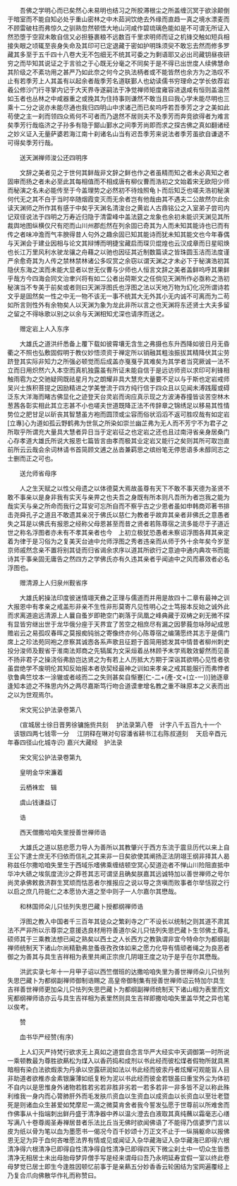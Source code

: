 <!-- { "loadSidebar": true } -->
　　吾佛之学明心而已矣然心未易明也结习之所胶滞根尘之所盖缠沉冥于欲涂颠倒于暗室而不能自知必处乎重山密林之中木茹涧饮绝去外缘而直趋一真之境水漂麦而不顾雷破柱而弗惊久之驯熟忽然顿悟大地山河咸作碧琉璃色能如是不可谓无所证入然恐堕于空寂未敢自信又必担簦裹粮不远数百千里求明师而证之机锋交触如短兵相接失眼之顷辄至丧身失命及其印可已定退藏于密如护明珠须臾不敢忘去然而修多罗藏其多至于五千四十八卷大无不包细无不统其可委之为剩语耶又必出司藏钥昼夜研穷之而毕知其说证之于言验之于心既无分毫之不同矣于是不得已出世度人续佛慧命其阶级之不紊功用之甚严乃如此奈之何今之执法柄者或不能皆然也余方为之浩叹不止有若季芳上人其盖有以起余者哉季芳名道联鄞人也幼读儒书穷理命之学长依荐岩羲公修沙门行寻掌内记于大天界寺遂嗣法于净觉禅师矩度雍容进退咸有恒则盖温然如玉者也丛林之中咸器重之或挽其为住持事则谦然不敢当且曰我心学未能尽明也三乘十二分之说亦未能尽通也我归四明山中求诸己而已矣呜呼若吾季芳之才之美如此苟使之主一刹而领四众焉何不可者而乃退然不居则夫不及季芳而奔竞欲得者为难言矣季芳行哉临济之子孙多有隐于鄮山鄞水之间季芳尚即而求之探古佛之真如翻诸经之妙义证入无量萨婆若海江南十刹诸名山当有迟吾季芳来说法者季芳虽欲自谦退不可得矣季芳行哉。

　　送天渊禅师浚公还四明序

　　文辞之美者见之于世何其鲜哉非文辞之鲜也作之者虽精而知之者未必真知之者固审而扬之者未必至此其每相值而不相成唐有柳仪曹而浩初之文始着宋无欧阳少师而秘演之名未必能传至于今盖理势之必然初不待烛照龟卜而后知乏也嗟夫浩初秘演何代无之其不白于当时卒随烟霞变灭而无余者岂有他哉由其不遇夫二公故然尔此余读天渊师之所作其有感于中矣乎天渊名清浚台之黄岩人古鼎铭公之入室弟子尝司内记双径说法于四明之万寿近归隐于清雷峰中盖法筵之龙象也余初未能识天渊见其所裁舆地图纵横仅尺有咫而山川州郡彪然在列余固已奇其为人而未知其能诗也已而有传之者味冲澹而气丰腴得昔人句外之趣余固已知其能诗而犹未知其能文也今年春偶与天渊会于建业因相与论文其辩博而明捷宝藏启而琛贝焜煌也云汉成章而日星昭焕也长江万里风利水驶龙骧之舟藉之以驰也因征其近制数篇读之皆珠圆玉洁而法度谨严余愈奇其为人传之禁林禁林诸公多叹赏之余窃以谓天渊之才未必下于秘演浩初其隐伏东海之滨而未能大显者以世无仪曹与少师也人恒言文辞之美者盖鲜呜呼其果鲜乎哉方今四海会同文治聿兴将有如二公者出荷斯文之任倘见天渊所作必亟称之浩初秘演当不专美于前矣或者则曰天渊浮图氏也浮图之法以天地万物为幻化况所谓诗若文乎是固然矣一性之中无一物不该无一事不统其大无外其小无内诚不可离而为二苟如所言则性外有余物矣人以天渊为象为龙此非所以言之也天渊将东还贤士大夫多留之留之不得咏歌以别之以余与天渊相知尤深也请序而送之。

　　赠定岩上人入东序

　　大雄氏之道洪纤悉备上覆下载如彼霄壤无含生之弗摄也东升西降如彼日月无昏衢之不照也弘敷固假明于教仪妙悟须资于禅定所以销融其粗浊振拔其精降伏其尘劳跻登其实际非知力之所强必顿觉而后成盖亦戛戛乎其难矣为其学者当究厥诚一法不立而日用炽然六入本空而真机独露虽有所证未能自信于是远访师资以求印可利锋相触雨雹为之交驰疑网既祛星月为之朗耀非具大慧充大量要不足以与于斯也定岩戒师吴兴士族积菩提之因励精进之学美誉流于四方纯行信于四众且以见闻未溥践履或碍泛东大洋海而睹古佛显化之迹登天台灵岩而询应真示现之方波涛舂撞皆谈苦空林木葱茜各彰实相此其立志甚不小也嗟夫世道既降正法不传辞章之锦绣足以移易其性情势位之肥甘足以斫丧其智慧虽方袍而圆顶或尘容而俗状滔滔不返可胜叹哉有如定岩[立專]心为道如孤云野鹤弗为世氛之所染如崇兰幽芷弗为无人而不芳宁不为君子之所取乎所谓充大量具大慧者异日当于定岩征之也定岩之还也且过南浔省亲身居桑门心存孝道大雄氏所说大报恩七篇皆言由孝而极其业定岩又能行之矣则其所可取岂直前所云云哉会余词林请书首简顾文逋之丛沓兼羁思之缤纷笔无停思语多未醇同志之士删而正之可也。

　　送允师省母序

　　人之生天赋之以性父母遗之以体德莫大焉故虽尊有天下不敢不事天德为圣贤不敢不事亲以是身非我有实天与亲畀之也夫吾之身既有所本则凡吾所为者岂我之能为哉实天与亲之所命而我行之耳安可忘所自而不察乎古之少恩者虽如申韩商邓著书排击尧舜孔子之道且不敢遗其亲况于佛氏以慈仁为教者乎故弃其亲者非佛氏之意愚者失之耳是以佛氏有报恩之经称父母恩甚至而昔之贤者若陈尊宿之流多能尽于子道近世之称名浮图者亦未有不孝其亲者也今　上初立极犹恐愚者未察诏浮图各拜其亲定着为律于是习俗为之复美天台迪中允师浮图之秀者违亲而从师于外十余年矣今岁至京师戚然念亲不置将别其徒而归省谒余求序以道其所欲行之意迪中通内典攻书而能诗其于事亲固无庸告之然四方之学佛氏亦有久违其亲者乎闻迪中之风而慕效者必名浮图也。

　　赠清源上人归泉州觐省序

　　大雄氏躬操法印度彼迷情翊天彝之正理与儒道而并用是故四十二章有最神之训大报恩中有孝亲之戒盖形非亲不生性非形莫寄凡见性明心之士笃报本反始之诚外此而求离道逾远清源上人曩自蚤岁即艳空门剃落于凤凰之峰典藏于双梼之刹无微不探有显皆穷继出世于龙华俄分座于天界宜了苦空之相庶尽有漏之因蓼莪忽咏陟屺成思赡岩云之易孤叹春晖之莫报痴钝翁之寄像终亦何心陈尊宿之编蒲愿终其志于是儒门席上之珍法苑同袍之彦察其诚悫各系声歌且征题于首简用摅发其中情昔者柳州刺史投分浚师及觐省于淮南法郑商之先犒属为文采烜着丛林顾予末学焉敢效颦然而见善不扬非君子之操浇俗弗励岂达贤之为有若上人历抵大方期于深诣其欲明心见性者欤虽尝绝学不废明伦其知反始报本者欤契经最神之训如来孝亲之戒其能服行而弗悖者欤鲁典竺坟本一涂辙或者岐而二之失则甚矣自惭蹇[仁-二+(產-文+(立-一))]驰逐章逢知本迹之不殊思内外之两尽嘉斯笃行吻合道谟聿增名教之重不昧原本之义表而出之以为世观焉尔。

　　宋文宪公护法录卷第八

　　(宣城居士徐日晋男徐镛施赀共刻
　护法录第八卷　计字八千五百九十一个
　该银四两七钱零一分
　江阴释在琳对句容潘省耕书江右陈叔道刻
　天启辛酉元年春四径山化城寺识)
嘉兴大藏经　护法录


　　宋文宪公护法录卷第九

　　皇明金华宋濂着

　　云栖袾宏　辑

　　虞山钱谦益订

　　诰

　　西天僧撒哈咱失里授善世禅师诰

　　大雄氏之道以慈悲愿力导人为善所以其教肇兴于西方东流于震旦历代以来上自王公下逮士庶无不归依而信礼之其来非一日矣欲使其阐扬正法阴翊王纲非择其人曷称兹任尔撒哈咱失里生于西域乐嗜佛乘缠结顿空冥心契道迩者不惮山川险阻直抵中华冲大碛之埃氛度流沙之莽苍其志可谓坚且确矣朕嘉其远诚特加以善世禅师之号尔尚灵承佛敕救济群生冥顽而怙恶者尔推报应之说以导之贪嗔而败事者尔举恬寂之行以启之庶几符能仁之本愿协大道之至中则子一人尔嘉尔其懋哉。

　　和林国师朵儿只怯列失思巴藏卜授都纲禅师诰

　　浮图之教入中国者千三百年其徒众之繁刹寺之广不设长以统制之则其道不肃其法不严非所以示尊崇之意援选良材用符善道尔朵儿只怯列失思巴藏卜生邻佛土尊礼硕师其于三乘教法想已闻之熟矣以西土之人长西方之教孰谓非宜今特命尔为都纲副禅师统制天下诸山尔尚精勤弗怠蚤夜孜孜体如来之愿力化导有情顽者绳之为良恶者御之为善其与具生吉祥相为表里共阐正宗庶几阴翊王度之功于是乎在尔其懋哉。

　　洪武实录七年十一月甲子诏以西竺僧班的达撒哈咱失里为善世禅师朵儿只怯列失思巴藏卜为都纲副禅师御制诰赐之
高皇帝御制集有授善世禅师诏云特加尔具生吉祥善世禅师更加朵儿只怯列失思巴藏卜为都纲副禅师统制天下诸山相为表里而文宪都纲禅师诰亦云与具生吉祥相为表里然则具生吉祥即撒哈咱失里盖华梵之异也笔以俟考。

　　赞

　　血书华严经赞(有序)

　　上人幻灭严持梵行欲求无上真如之道尝自念言华严大经实中天调御第一时所说一乘顿教最为尊胜欲爇松为煤入以香药捣和成剂以书此经而彼松煤者假物所就具黑暗相有染白法欲煆汞为丹承以空露研润如法以书此经而彼汞丹者炫耀可观能盲人目非助道者欲椎赤金素银廉薄如纸复粉为泥以书此经而彼金若银虽曰重宝外尘为体初不自内以是思惟身外诸物若胜若劣若非胜非劣若一若多若非一非多皆不足以称此殊利维我一身内而心膂肺肝外而毛发肤爪资血以生资血以成资血以长资血以至壮老暨死是则诸血众生甚爱如梵摩尼一滴之微莫肯舍者我今誓发弘愿于世尊前以所难舍而作佛事从十指端刺出鲜丹盛于清净器中养以温火澄去白液取其真纯蘸以霜毫志心缮写满八十卷尊阁圣寿禅居昔者乐法比丘当无佛时欲闻佛语了不能得乃信婆罗门言以皮为纸以骨为笔以血为墨愿书一偈况今百千妙颂十万正文不止于一纵捐躯命以报佛恩无足为异于血何吝唯愿法界有情或见或闻证入杂华藏海证入杂华藏海已即得六根清净得六根清净已即得自性清净得自性清净已即得四天下微尘刹土中一切众生皆悉清净无相居士未出母胎母梦异僧手写是经来谓母曰吾乃永明延寿宜假一室以终此卷母梦觉已居士即生今逢胜因顿忆前事于是亲爇五分妙香香云轮囷结为宝网遍覆经上乃复合爪向佛散华作礼而称赞曰。

